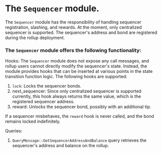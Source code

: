 # The `Sequencer` module.

The `Sequencer` module has the responsibility of handling sequencer registration, slashing, and rewards. At the moment, only centralized sequencer is supported. The sequencer's address and bond are registered during the rollup deployment.

### The `Sequencer` module offers the following functionality:

Hooks:
The `Sequencer` module does not expose any call messages, and rollup users cannot directly modify the sequencer's state. Instead, the module provides hooks that can be inserted at various points in the state transition function logic. The following hooks are supported:

1. `lock`: Locks the sequencer bonds.
1. next_sequencer: Since only centralized sequencer is supported currently, this hook always returns the same value, which is the registered sequencer address.
1. reward: Unlocks the sequencer bond, possibly with an additional tip.

If a sequencer misbehaves, the `reward` hook is never called, and the bond remains locked indefinitely.

Queries:
1. `QueryMessage::GetSequencerAddressAndBalance` query retrieves the sequencer's address and balance on the rollup.